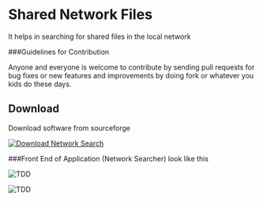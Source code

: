 # Shared Network Files
It helps in searching for shared files in the local network 

###Guidelines for Contribution

Anyone and everyone is welcome to contribute by sending pull requests for bug fixes or new features and improvements by doing fork or whatever you kids do these days.

## Download 

Download software from sourceforge 

[![Download Network Search](https://a.fsdn.com/con/app/sf-download-button)](https://sourceforge.net/projects/network-search/files/latest/download)

###Front End of Application (Network Searcher) look like this

![TDD](http://i.imgur.com/PVK2osJ.png?1)

![TDD](http://i.imgur.com/3k4f8YJ.png?1)
